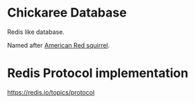 # Chickaree Database
Redis like database. 

Named after [American Red squirrel](https://en.wikipedia.org/wiki/American_red_squirrel).

# Redis Protocol implementation
https://redis.io/topics/protocol
